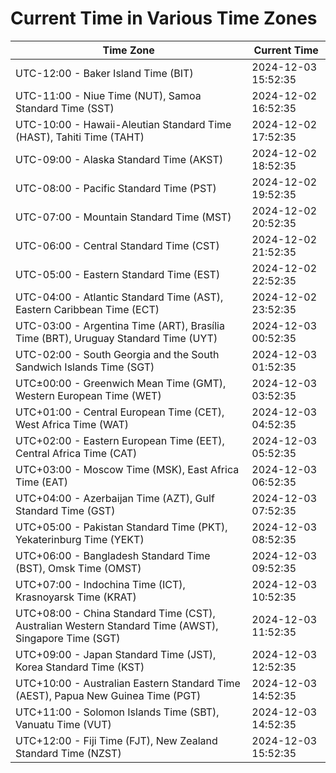 # Current Time in Various Time Zones

| Time Zone | Current Time |
|-----------|--------------|
| UTC-12:00 - Baker Island Time (BIT) | 2024-12-03 15:52:35 |
| UTC-11:00 - Niue Time (NUT), Samoa Standard Time (SST) | 2024-12-02 16:52:35 |
| UTC-10:00 - Hawaii-Aleutian Standard Time (HAST), Tahiti Time (TAHT) | 2024-12-02 17:52:35 |
| UTC-09:00 - Alaska Standard Time (AKST) | 2024-12-02 18:52:35 |
| UTC-08:00 - Pacific Standard Time (PST) | 2024-12-02 19:52:35 |
| UTC-07:00 - Mountain Standard Time (MST) | 2024-12-02 20:52:35 |
| UTC-06:00 - Central Standard Time (CST) | 2024-12-02 21:52:35 |
| UTC-05:00 - Eastern Standard Time (EST) | 2024-12-02 22:52:35 |
| UTC-04:00 - Atlantic Standard Time (AST), Eastern Caribbean Time (ECT) | 2024-12-02 23:52:35 |
| UTC-03:00 - Argentina Time (ART), Brasília Time (BRT), Uruguay Standard Time (UYT) | 2024-12-03 00:52:35 |
| UTC-02:00 - South Georgia and the South Sandwich Islands Time (SGT) | 2024-12-03 01:52:35 |
| UTC±00:00 - Greenwich Mean Time (GMT), Western European Time (WET) | 2024-12-03 03:52:35 |
| UTC+01:00 - Central European Time (CET), West Africa Time (WAT) | 2024-12-03 04:52:35 |
| UTC+02:00 - Eastern European Time (EET), Central Africa Time (CAT) | 2024-12-03 05:52:35 |
| UTC+03:00 - Moscow Time (MSK), East Africa Time (EAT) | 2024-12-03 06:52:35 |
| UTC+04:00 - Azerbaijan Time (AZT), Gulf Standard Time (GST) | 2024-12-03 07:52:35 |
| UTC+05:00 - Pakistan Standard Time (PKT), Yekaterinburg Time (YEKT) | 2024-12-03 08:52:35 |
| UTC+06:00 - Bangladesh Standard Time (BST), Omsk Time (OMST) | 2024-12-03 09:52:35 |
| UTC+07:00 - Indochina Time (ICT), Krasnoyarsk Time (KRAT) | 2024-12-03 10:52:35 |
| UTC+08:00 - China Standard Time (CST), Australian Western Standard Time (AWST), Singapore Time (SGT) | 2024-12-03 11:52:35 |
| UTC+09:00 - Japan Standard Time (JST), Korea Standard Time (KST) | 2024-12-03 12:52:35 |
| UTC+10:00 - Australian Eastern Standard Time (AEST), Papua New Guinea Time (PGT) | 2024-12-03 14:52:35 |
| UTC+11:00 - Solomon Islands Time (SBT), Vanuatu Time (VUT) | 2024-12-03 14:52:35 |
| UTC+12:00 - Fiji Time (FJT), New Zealand Standard Time (NZST) | 2024-12-03 15:52:35 |
